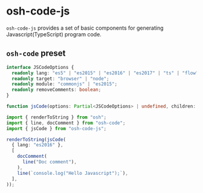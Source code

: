# osh-code-js

`osh-code-js` provides a set of basic components for generating Javascript(TypeScript) program code.

## `osh-code` preset

```ts
interface JSCodeOptions {
  readonly lang: "es5" | "es2015" | "es2016" | "es2017" | "ts" | "flow";
  readonly target: "browser" | "node";
  readonly module: "commonjs" | "es2015";
  readonly removeComments: boolean;
}

function jsCode(options: Partial<JSCodeOptions> | undefined, children: TChildren): ComponentNode<JSCodeProps>;
```

```ts
import { renderToString } from "osh";
import { line, docComment } from "osh-code";
import { jsCode } from "osh-code-js";

renderToString(jsCode(
  { lang: "es2016" },
  [
    docComment(
      line("Doc comment"),
    ),
    line(`console.log("Hello Javascript");`),
  ],
));
```
